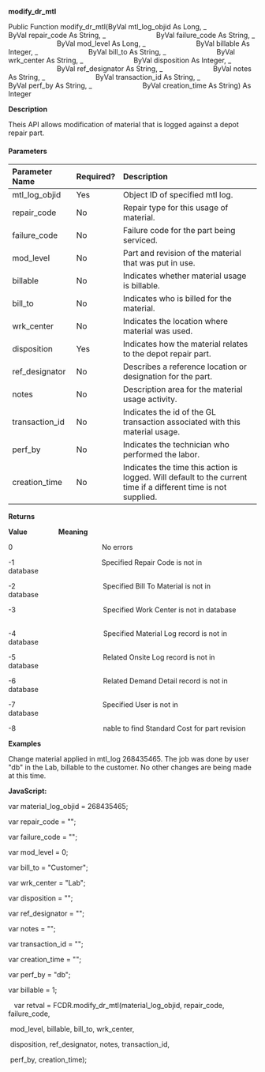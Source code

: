   

**modify_dr_mtl**

Public Function modify_dr_mtl(ByVal mtl_log_objid As Long, _
                         ByVal repair_code As String, _
                         ByVal failure_code As String, _
                         ByVal mod_level As Long, _
                         ByVal billable As Integer, _
                         ByVal bill_to As String, _
                         ByVal wrk_center As String, _
                         ByVal disposition As Integer, _
                         ByVal ref_designator As String, _
                         ByVal notes As String, _
                         ByVal transaction_id As String, _
                         ByVal perf_by As String, _
                         ByVal creation_time As String) As Integer

**Description**

Theis API allows modification of material that is logged against a depot repair part.

#### Parameters

| Parameter Name | Required? | Description |
|:--- |:--- |:--- |
| mtl_log_objid | Yes | Object ID of specified mtl log. |
| repair_code | No | Repair type for this usage of material. |
| failure_code | No | Failure code for the part being serviced. |
| mod_level | No | Part and revision of the material that was put in use. |
| billable | No | Indicates whether material usage is billable. |
| bill_to | No | Indicates who is billed for the material. |
| wrk_center | No | Indicates the location where material was used. |
| disposition | Yes | Indicates how the material relates to the depot repair part. |
| ref_designator | No | Describes a reference location or designation for the part. |
| notes | No | Description area for the material usage activity. |
| transaction_id | No | Indicates the id of the GL transaction associated with this material usage. |
| perf_by | No | Indicates the technician who performed the labor. |
| creation_time | No | Indicates the time this action is logged. Will default to the current time if a different time is not supplied. |

**Returns**

**Value**                **Meaning**

0                                              No errors

-1                                             Specified Repair Code is not in database                      

-2                                             Specified Bill To Material is not in database                  

-3                                             Specified Work Center is not in database                        

-4                                             Specified Material Log record is not in database               

-5                                             Related Onsite Log record is not in database                   

-6                                             Related Demand Detail record is not in database                

-7                                             Specified User is not in database                              

-8                                             nable to find Standard Cost for part revision

**Examples**

 Change material applied in mtl_log 268435465. The job was done by user "db" in the Lab, billable to the customer. No other changes are being made at this time.

**JavaScript:**

var material_log_objid = 268435465;

var repair_code = "";

var failure_code = "";

var mod_level = 0;

var bill_to = "Customer";

var wrk_center = "Lab";

var disposition = "";

var ref_designator = "";

var notes = "";

var transaction_id = "";

var creation_time = "";

var perf_by = "db";

var billable = 1;

   var retval = FCDR.modify_dr_mtl(material_log_objid, repair_code, failure_code,

 mod_level, billable, bill_to, wrk_center,

 disposition, ref_designator, notes, transaction_id,

 perf_by, creation_time);